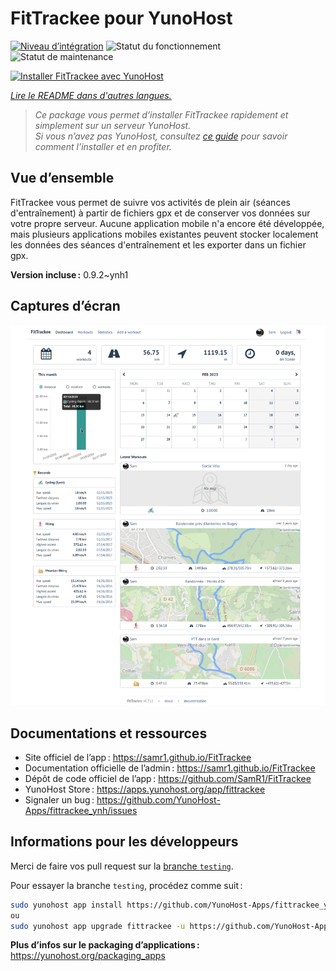 <!--
Nota bene : ce README est automatiquement généré par <https://github.com/YunoHost/apps/tree/master/tools/readme_generator>
Il NE doit PAS être modifié à la main.
-->

# FitTrackee pour YunoHost

[![Niveau d’intégration](https://apps.yunohost.org/badge/integration/fittrackee)](https://ci-apps.yunohost.org/ci/apps/fittrackee/)
![Statut du fonctionnement](https://apps.yunohost.org/badge/state/fittrackee)
![Statut de maintenance](https://apps.yunohost.org/badge/maintained/fittrackee)

[![Installer FitTrackee avec YunoHost](https://install-app.yunohost.org/install-with-yunohost.svg)](https://install-app.yunohost.org/?app=fittrackee)

*[Lire le README dans d'autres langues.](./ALL_README.md)*

> *Ce package vous permet d’installer FitTrackee rapidement et simplement sur un serveur YunoHost.*  
> *Si vous n’avez pas YunoHost, consultez [ce guide](https://yunohost.org/install) pour savoir comment l’installer et en profiter.*

## Vue d’ensemble

FitTrackee vous permet de suivre vos activités de plein air (séances d'entraînement) à partir de fichiers gpx et de conserver vos données sur votre propre serveur.
Aucune application mobile n'a encore été développée, mais plusieurs applications mobiles existantes peuvent stocker localement les données des séances d'entraînement et les exporter dans un fichier gpx.

**Version incluse :** 0.9.2~ynh1

## Captures d’écran

![Capture d’écran de FitTrackee](./doc/screenshots/screenshot-fittrackee.png)

## Documentations et ressources

- Site officiel de l’app : <https://samr1.github.io/FitTrackee>
- Documentation officielle de l’admin : <https://samr1.github.io/FitTrackee>
- Dépôt de code officiel de l’app : <https://github.com/SamR1/FitTrackee>
- YunoHost Store : <https://apps.yunohost.org/app/fittrackee>
- Signaler un bug : <https://github.com/YunoHost-Apps/fittrackee_ynh/issues>

## Informations pour les développeurs

Merci de faire vos pull request sur la [branche `testing`](https://github.com/YunoHost-Apps/fittrackee_ynh/tree/testing).

Pour essayer la branche `testing`, procédez comme suit :

```bash
sudo yunohost app install https://github.com/YunoHost-Apps/fittrackee_ynh/tree/testing --debug
ou
sudo yunohost app upgrade fittrackee -u https://github.com/YunoHost-Apps/fittrackee_ynh/tree/testing --debug
```

**Plus d’infos sur le packaging d’applications :** <https://yunohost.org/packaging_apps>
